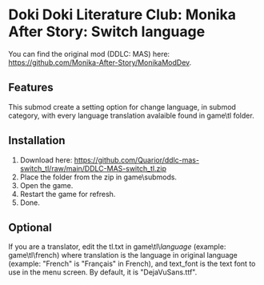 # Doki Doki Literature Club: Monika After Story: Switch language
You can find the original mod (DDLC: MAS) here: https://github.com/Monika-After-Story/MonikaModDev.
## Features
This submod create a setting option for change language, in submod category, with every language translation avalaible found in game\\tl folder.

## Installation
1) Download here: https://github.com/Quarior/ddlc-mas-switch_tl/raw/main/DDLC-MAS-switch_tl.zip
2) Place the folder from the zip in game\\submods.
3) Open the game.
4) Restart the game for refresh.
5) Done.

## Optional
If you are a translator, edit the tl.txt in game\\tl\\*language* (example: game\\tl\\french) where translation is the language in original language (example: "French" is "Français" in French), and text_font is the text font to use in the menu screen. By default, it is "DejaVuSans.ttf".
